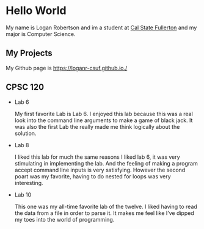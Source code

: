 # Hello World


My name is Logan Robertson and im a student at [Cal State Fullerton](http://www.fullerton.edu/) and my major is Computer Science.

## My Projects

My Github page is <https://loganr-csuf.github.io./>


## CPSC 120

* Lab 6

    My first favorite Lab is Lab 6. I enjoyed this lab because this was a real look into the command line arguments to make a game of black jack. It was also the first Lab the really made me think logically about the solution. 

* Lab 8

    I liked this lab for much the same reasons I liked lab 6, it was very stimulating in implementing the lab. And the feeling of making a program accept command line inputs is very satisfying. However the second poart was my favorite, having to do nested for loops was very interesting.

* Lab 10

    This one was my all-time favorite lab of the twelve. I liked having to read the data from a file in order to parse it. It makes me feel like I’ve dipped my toes into the world of programming.
